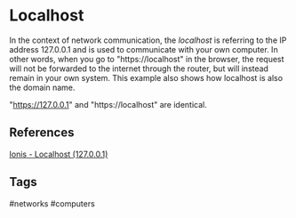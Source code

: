 # Localhost 

In the context of network communication, the *localhost* is referring to the IP address 127.0.0.1 and is used to communicate with your own computer. In other words, when you go to "https://localhost" in the browser, the request will not be forwarded to the internet through the router, but will instead remain in your own system. This example also shows how localhost is also the domain name.  

"https://127.0.0.1" and "https://localhost" are identical.  

## References
[Ionis - Localhost (127.0.0.1)](https://www.ionos.com/digitalguide/server/know-how/localhost/)

## Tags
#networks #computers
